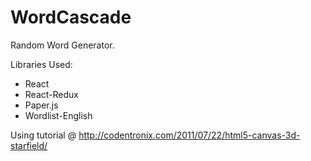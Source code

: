 # WordCascade

Random Word Generator.

Libraries Used:

* React
* React-Redux
* Paper.js
* Wordlist-English

Using tutorial @ http://codentronix.com/2011/07/22/html5-canvas-3d-starfield/